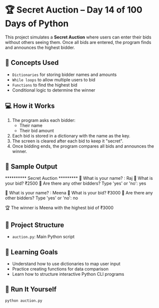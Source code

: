 # 🏆 Secret Auction – Day 14 of 100 Days of Python

This project simulates a **Secret Auction** where users can enter their bids without others seeing them.
Once all bids are entered, the program finds and announces the highest bidder.

## 🔧 Concepts Used
- `Dictionaries` for storing bidder names and amounts
- `While loops` to allow multiple users to bid
- `Functions` to find the highest bid
- Conditional logic to determine the winner

## 💻 How it Works

1. The program asks each bidder:
   - Their name
   - Their bid amount
2. Each bid is stored in a dictionary with the name as the key.
3. The screen is cleared after each bid to keep it "secret".
4. Once bidding ends, the program compares all bids and announces the winner.

## 🧪 Sample Output

********** Secret Auction *********
🧑 What is your name? : Raj
💸 What is your bid? ₹2500
🔁 Are there any other bidders? Type 'yes' or 'no': yes

🧑 What is your name? : Meena
💸 What is your bid? ₹3000
🔁 Are there any other bidders? Type 'yes' or 'no': no

🏆 The winner is Meena with the highest bid of ₹3000

## 📁 Project Structure
- `auction.py`: Main Python script

## 📌 Learning Goals
- Understand how to use dictionaries to map user input
- Practice creating functions for data comparison
- Learn how to structure interactive Python CLI programs

## 🚀 Run It Yourself

```bash
python auction.py

